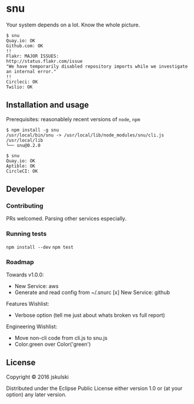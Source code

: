 # snu

Your system depends on a lot.
Know the whole picture.

```
$ snu
Quay.io: OK
Github.com: OK
!!
Flakr: MAJOR ISSUES:
http://status.flakr.com/issue
"We have temporarily disabled repository imports while we investigate an internal error."
!!
Circleci: OK
Twilio: OK
```

## Installation and usage

Prerequisites: reasonablely recent versions of `node`, `npm`

```
$ npm install -g snu
/usr/local/bin/snu -> /usr/local/lib/node_modules/snu/cli.js
/usr/local/lib
└── snu@0.2.0

$ snu
Quay.io: OK
Aptible: OK
CircleCI: OK
```

## Developer

### Contributing

PRs welcomed. Parsing other services especially.

### Running tests

`npm install --dev`
`npm test`


### Roadmap

Towards v1.0.0:
- New Service: aws
- Generate and read config from ~/.snurc
[x] New Service: github

Features Wishlist:
- Verbose option (tell me just about whats broken vs full report)

Engineering Wishlist:
- Move non-cli code from cli.js to snu.js
- Color.green over Color('green')

## License

Copyright © 2016 jskulski

Distributed under the Eclipse Public License either version 1.0 or (at
your option) any later version.
